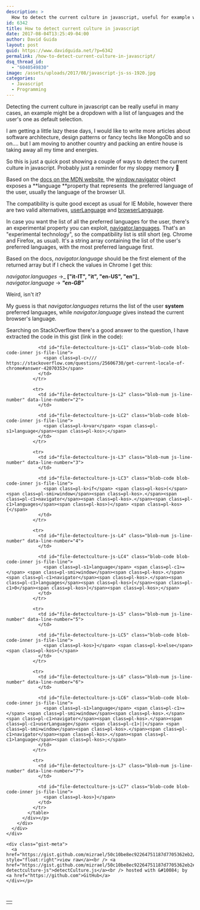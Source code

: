 ```yaml
---
description: >
  How to detect the current culture in javascript, useful for example when in a languages dropdown you want the user's preferred one already selected.
id: 6342
title: How to detect current culture in javascript
date: 2017-08-04T13:25:49-04:00
author: David Guida
layout: post
guid: https://www.davidguida.net/?p=6342
permalink: /how-to-detect-current-culture-in-javascript/
dsq_thread_id:
  - "6040549830"
image: /assets/uploads/2017/08/javascript-js-ss-1920.jpg
categories:
  - Javascript
  - Programming
---
```

Detecting the current culture in javascript can be really useful in many cases, an example might be a dropdown with a list of languages and the user's one as default selection.

I am getting a little lazy these days, I would like to write more articles about software architecture, design patterns or fancy techs like MongoDb and so on&#8230;. but I am moving to another country and packing an entire house is taking away all my time and energies.

So this is just a quick post showing a couple of ways&nbsp;to detect the current culture in javascript. Probably just a reminder for my sloppy memory 🙂

Based on the <a href="https://developer.mozilla.org/it/docs/Web/API/NavigatorLanguage/language" target="_blank" rel="noopener">docs on the MDN website</a>, the <a href="https://developer.mozilla.org/it/docs/Web/API/Window/navigator" target="_blank" rel="noopener">window.navigator</a> object exposes a **language&nbsp;**property that represents &nbsp;the preferred language of the user, usually the language of the browser UI.&nbsp;

The compatibility is quite good except as usual for IE Mobile, however there are two valid alternatives, <a href="https://msdn.microsoft.com/library/ms534713.aspx" target="_blank" rel="noopener">userLanguage</a> and <a href="https://msdn.microsoft.com/library/ms533542.aspx" target="_blank" rel="noopener">browserLanguage</a>.

In case you want the list of all the preferred languages for the user, there's an experimental property you can exploit, <a href="https://developer.mozilla.org/en-US/docs/Web/API/NavigatorLanguage/languages" target="_blank" rel="noopener">navigator.languages</a>. That's an "experimental technology", so the compatibility list is still short (eg. Chrome and Firefox, as usual). It's a string array containing the list of the user's preferred languages, with the most preferred language first.&nbsp;

Based on the docs, _navigator.language_ should&nbsp;be the first element of the returned array but if I check the values in Chrome I get this:

_navigator.languages_ ->_ **["it-IT", "it", "en-US", "en"]**_  
_navigator.language_&nbsp;->&nbsp;_**"en-GB"**_

Weird, isn't it?

My guess is that&nbsp;_navigator.languages_&nbsp;returns the list of the user&nbsp;**system** preferred languages, while&nbsp;_navigator.language_ gives instead the current browser's language.&nbsp;

Searching on StackOverflow there's a good answer to the question, I have extracted the code in this gist (link in the code):

<div style="tab-size: 8" id="gist73710065" class="gist">
  <div class="gist-file">
    <div class="gist-data">
      <div class="js-gist-file-update-container js-task-list-container file-box">
        <div id="file-detectculture-js" class="file my-2">
          <div itemprop="text" class="Box-body p-0 blob-wrapper data type-javascript  ">
            <table class="highlight tab-size js-file-line-container" data-tab-size="8" data-paste-markdown-skip>
              <tr>
                <td id="file-detectculture-js-L1" class="blob-num js-line-number" data-line-number="1">
                </td>
                
                <td id="file-detectculture-js-LC1" class="blob-code blob-code-inner js-file-line">
                  <span class=pl-c>/// https://stackoverflow.com/questions/25606730/get-current-locale-of-chrome#answer-42070353</span>
                </td>
              </tr>
              
              <tr>
                <td id="file-detectculture-js-L2" class="blob-num js-line-number" data-line-number="2">
                </td>
                
                <td id="file-detectculture-js-LC2" class="blob-code blob-code-inner js-file-line">
                  <span class=pl-k>var</span> <span class=pl-s1>language</span><span class=pl-kos>;</span>
                </td>
              </tr>
              
              <tr>
                <td id="file-detectculture-js-L3" class="blob-num js-line-number" data-line-number="3">
                </td>
                
                <td id="file-detectculture-js-LC3" class="blob-code blob-code-inner js-file-line">
                  <span class=pl-k>if</span> <span class=pl-kos>(</span><span class=pl-smi>window</span><span class=pl-kos>.</span><span class=pl-c1>navigator</span><span class=pl-kos>.</span><span class=pl-c1>languages</span><span class=pl-kos>)</span> <span class=pl-kos>{</span>
                </td>
              </tr>
              
              <tr>
                <td id="file-detectculture-js-L4" class="blob-num js-line-number" data-line-number="4">
                </td>
                
                <td id="file-detectculture-js-LC4" class="blob-code blob-code-inner js-file-line">
                  <span class=pl-s1>language</span> <span class=pl-c1>=</span> <span class=pl-smi>window</span><span class=pl-kos>.</span><span class=pl-c1>navigator</span><span class=pl-kos>.</span><span class=pl-c1>languages</span><span class=pl-kos>[</span><span class=pl-c1>0</span><span class=pl-kos>]</span><span class=pl-kos>;</span>
                </td>
              </tr>
              
              <tr>
                <td id="file-detectculture-js-L5" class="blob-num js-line-number" data-line-number="5">
                </td>
                
                <td id="file-detectculture-js-LC5" class="blob-code blob-code-inner js-file-line">
                  <span class=pl-kos>}</span> <span class=pl-k>else</span> <span class=pl-kos>{</span>
                </td>
              </tr>
              
              <tr>
                <td id="file-detectculture-js-L6" class="blob-num js-line-number" data-line-number="6">
                </td>
                
                <td id="file-detectculture-js-LC6" class="blob-code blob-code-inner js-file-line">
                  <span class=pl-s1>language</span> <span class=pl-c1>=</span> <span class=pl-smi>window</span><span class=pl-kos>.</span><span class=pl-c1>navigator</span><span class=pl-kos>.</span><span class=pl-c1>userLanguage</span> <span class=pl-c1>||</span> <span class=pl-smi>window</span><span class=pl-kos>.</span><span class=pl-c1>navigator</span><span class=pl-kos>.</span><span class=pl-c1>language</span><span class=pl-kos>;</span>
                </td>
              </tr>
              
              <tr>
                <td id="file-detectculture-js-L7" class="blob-num js-line-number" data-line-number="7">
                </td>
                
                <td id="file-detectculture-js-LC7" class="blob-code blob-code-inner js-file-line">
                  <span class=pl-kos>}</span>
                </td>
              </tr>
            </table>
          </div></p>
        </div>
      </div>
    </div>
    
    <div class="gist-meta">
      <a href="https://gist.github.com/mizrael/50c10be8ec92264751187d7705362eb2/raw/a4bc3dc65bdbdf362ed6edbda74f224947c6c675/detectCulture.js" style="float:right">view raw</a><br /> <a href="https://gist.github.com/mizrael/50c10be8ec92264751187d7705362eb2#file-detectculture-js">detectCulture.js</a><br /> hosted with &#10084; by <a href="https://github.com">GitHub</a>
    </div></p>
  </div>
</div>

&nbsp;

<div class="post-details-footer-widgets">
</div>